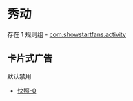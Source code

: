 # 秀动

存在 1 规则组 - [com.showstartfans.activity](/src/apps/com.showstartfans.activity.ts)

## 卡片式广告

默认禁用

- [快照-0](https://i.gkd.li/import/13670432)

